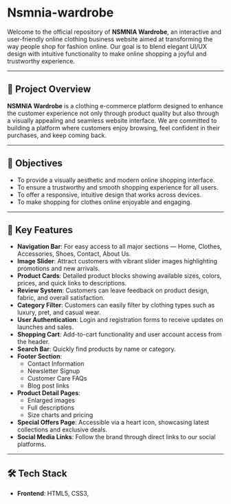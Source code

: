 # Nsmnia-wardrobe

Welcome to the official repository of **NSMNIA Wardrobe**, an interactive and user-friendly online clothing business website aimed at transforming the way people shop for fashion online. Our goal is to blend elegant UI/UX design with intuitive functionality to make online shopping a joyful and trustworthy experience.

---

## 🧾 Project Overview

**NSMNIA Wardrobe** is a clothing e-commerce platform designed to enhance the customer experience not only through product quality but also through a visually appealing and seamless website interface. We are committed to building a platform where customers enjoy browsing, feel confident in their purchases, and keep coming back.

---

## 🎯 Objectives

- To provide a visually aesthetic and modern online shopping interface.
- To ensure a trustworthy and smooth shopping experience for all users.
- To offer a responsive, intuitive design that works across devices.
- To make shopping for clothes online enjoyable and engaging.

---

## 🌟 Key Features

- **Navigation Bar**: For easy access to all major sections — Home, Clothes, Accessories, Shoes, Contact, About Us.
- **Image Slider**: Attract customers with vibrant slider images highlighting promotions and new arrivals.
- **Product Cards**: Detailed product blocks showing available sizes, colors, prices, and quick links to descriptions.
- **Review System**: Customers can leave feedback on product design, fabric, and overall satisfaction.
- **Category Filter**: Customers can easily filter by clothing types such as luxury, pret, and casual wear.
- **User Authentication**: Login and registration forms to receive updates on launches and sales.
- **Shopping Cart**: Add-to-cart functionality and user account access from the header.
- **Search Bar**: Quickly find products by name or category.
- **Footer Section**:
  - Contact Information
  - Newsletter Signup
  - Customer Care FAQs
  - Blog post links
- **Product Detail Pages**:
  - Enlarged images
  - Full descriptions
  - Size charts and pricing
- **Special Offers Page**: Accessible via a heart icon, showcasing latest collections and exclusive deals.
- **Social Media Links**: Follow the brand through direct links to our social platforms.

---

## 🛠️ Tech Stack

- **Frontend**: HTML5, CSS3,


